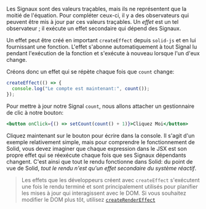 Les Signaux sont des valeurs traçables, mais ils ne représentent que la moitié de l'équation. Pour compléter ceux-ci, il y a des observateurs qui peuvent être mis à jour par ces valeurs traçables. Un _effet_ est un tel observateur ; il exécute un effet secondaire qui dépend des Signaux.

Un effet peut être créé en important `createEffect` depuis `solid-js` et en lui fournissant une fonction. L'effet s'abonne automatiquement à tout Signal lu pendant l'exécution de la fonction et s'exécute à nouveau lorsque l'un d'eux change.

Créons donc un effet qui se répète chaque fois que `count` change:
```jsx
createEffect(() => {
  console.log("Le compte est maintenant:", count());
});
```

Pour mettre à jour notre Signal `count`, nous allons attacher un gestionnaire de clic à notre bouton:
```jsx
<button onClick={() => setCount(count() + 1)}>Cliquez Moi</button>
```

Cliquez maintenant sur le bouton pour écrire dans la console. Il s'agit d'un exemple relativement simple, mais pour comprendre le fonctionnement de Solid, vous devez imaginer que chaque expression dans le JSX est son propre effet qui se réexécute chaque fois que ses Signaux dépendants changent. C'est ainsi que tout le rendu fonctionne dans Solid: du point de vue de Solid, *tout le rendu n'est qu'un effet secondaire du système réactif*.

> Les effets que les développeurs créent avec `createEffect` s'exécutent une fois le rendu terminé et sont principalement utilisés pour planifier les mises à jour qui interagissent avec le DOM. Si vous souhaitez modifier le DOM plus tôt, utilisez [`createRenderEffect`](https://www.solidjs.com/docs/latest/api#createrendereffect)
